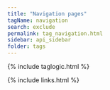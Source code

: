 ```yaml
---
title: "Navigation pages"
tagName: navigation
search: exclude
permalink: tag_navigation.html
sidebar: api_sidebar
folder: tags
---
```

{% include taglogic.html %}

{% include links.html %}
